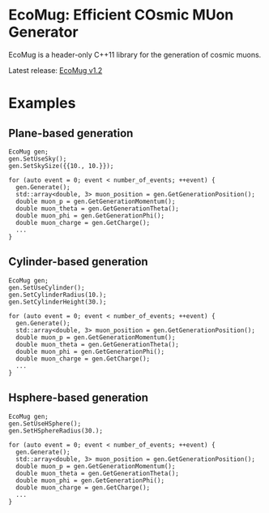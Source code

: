 # EcoMug: Efficient COsmic MUon Generator

EcoMug is a header-only C++11 library for the generation of cosmic muons.

Latest release: [EcoMug v1.2](https://github.com/dr4kan/EcoMug/releases/tag/v1.2)

# Examples
## Plane-based generation

```
EcoMug gen;
gen.SetUseSky();
gen.SetSkySize({{10., 10.}});

for (auto event = 0; event < number_of_events; ++event) {
  gen.Generate();
  std::array<double, 3> muon_position = gen.GetGenerationPosition();
  double muon_p = gen.GetGenerationMomentum();
  double muon_theta = gen.GetGenerationTheta();
  double muon_phi = gen.GetGenerationPhi();
  double muon_charge = gen.GetCharge();
  ...
}
```

## Cylinder-based generation

```
EcoMug gen;
gen.SetUseCylinder();
gen.SetCylinderRadius(10.);
gen.SetCylinderHeight(30.);

for (auto event = 0; event < number_of_events; ++event) {
  gen.Generate();
  std::array<double, 3> muon_position = gen.GetGenerationPosition();
  double muon_p = gen.GetGenerationMomentum();
  double muon_theta = gen.GetGenerationTheta();
  double muon_phi = gen.GetGenerationPhi();
  double muon_charge = gen.GetCharge();
  ...
}
```

## Hsphere-based generation

```
EcoMug gen;
gen.SetUseHSphere();
gen.SetHSphereRadius(30.);

for (auto event = 0; event < number_of_events; ++event) {
  gen.Generate();
  std::array<double, 3> muon_position = gen.GetGenerationPosition();
  double muon_p = gen.GetGenerationMomentum();
  double muon_theta = gen.GetGenerationTheta();
  double muon_phi = gen.GetGenerationPhi();
  double muon_charge = gen.GetCharge();
  ...
}
```
